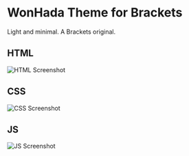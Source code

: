 WonHada Theme for Brackets
=========================

Light and minimal. A Brackets original.

## HTML
![HTML Screenshot](https://github.com/Brackets-Themes/WonHada/blob/master/screenshots/html.png)

## CSS
![CSS Screenshot](https://github.com/Brackets-Themes/WonHada/blob/master/screenshots/css.png)

## JS
![JS Screenshot](https://github.com/Brackets-Themes/WonHada/blob/master/screenshots/js.png)
